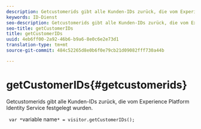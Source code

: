 ```yaml
---
description: Getcustomerids gibt alle Kunden-IDs zurück, die vom Experience Platform Identity Service festgelegt wurden.
keywords: ID-Dienst
seo-description: Getcustomerids gibt alle Kunden-IDs zurück, die vom Experience Platform Identity Service festgelegt wurden.
seo-title: getCustomerIDs
title: getCustomerIDs
uuid: 4eb6ff00-2a92-46b6-b9a6-8e0c6e2e73d1
translation-type: tm+mt
source-git-commit: 484c52265d8e0b6f0e79cb21d09082fff730a44b

---
```



# getCustomerIDs{#getcustomerids}

Getcustomerids gibt alle Kunden-IDs zurück, die vom Experience Platform Identity Service festgelegt wurden.

<!--
Is there anything else we can say about this??
-->

` var *`variable name`* = visitor.getCustomerIDs();`
